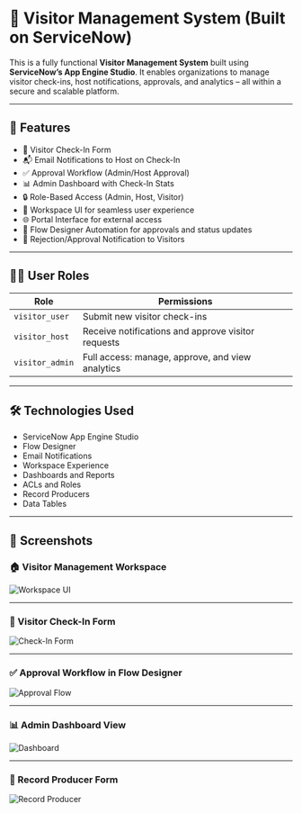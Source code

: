# 🛂 Visitor Management System (Built on ServiceNow)

This is a fully functional **Visitor Management System** built using **ServiceNow’s App Engine Studio**. It enables organizations to manage visitor check-ins, host notifications, approvals, and analytics – all within a secure and scalable platform.

---

## 📌 Features

- 📝 Visitor Check-In Form
- 📬 Email Notifications to Host on Check-In
- ✅ Approval Workflow (Admin/Host Approval)
- 📊 Admin Dashboard with Check-In Stats
- 🔒 Role-Based Access (Admin, Host, Visitor)
- 📱 Workspace UI for seamless user experience
- 🌐 Portal Interface for external access
- 🔁 Flow Designer Automation for approvals and status updates
- 📧 Rejection/Approval Notification to Visitors

---

## 🧑‍💼 User Roles

| Role            | Permissions                                              |
|-----------------|----------------------------------------------------------|
| `visitor_user`  | Submit new visitor check-ins                            |
| `visitor_host`  | Receive notifications and approve visitor requests      |
| `visitor_admin` | Full access: manage, approve, and view analytics        |

---

## 🛠️ Technologies Used

- ServiceNow App Engine Studio
- Flow Designer
- Email Notifications
- Workspace Experience
- Dashboards and Reports
- ACLs and Roles
- Record Producers
- Data Tables

---

## 📸 Screenshots

### 🏠 Visitor Management Workspace
![Workspace UI](https://github.com/your-username/visitor-management-system/blob/main/images/workspace_ui.png?raw=true)

---

### 📝 Visitor Check-In Form
![Check-In Form](https://github.com/your-username/visitor-management-system/blob/main/images/checkin_form.png?raw=true)

---

### ✅ Approval Workflow in Flow Designer
![Approval Flow](https://github.com/your-username/visitor-management-system/blob/main/images/approval_flow.png?raw=true)

---

### 📊 Admin Dashboard View
![Dashboard](https://github.com/your-username/visitor-management-system/blob/main/images/dashboard.png?raw=true)

---

### 🎯 Record Producer Form
![Record Producer](https://github.com/your-username/visitor-management-system/blob/main/images/record_producer.png?raw=true)

